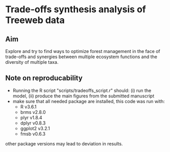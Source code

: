 # Trade-offs synthesis analysis of Treeweb data

## Aim

Explore and try to find ways to optimize forest management in the face of trade-offs and synergies between multiple ecosystem functions and the diversity of multiple taxa.

## Note on reproducability

* Running the R script "scripts/tradeoffs_script.r" should: (i) run the model, (ii) produce the main figures from the submitted manuscript
* make sure that all needed package are installed, this code was run with:
  * R v3.6.1
  * brms v2.8.0
  * plyr v1.8.4
  * dplyr v0.8.3
  * ggplot2 v3.2.1
  * fmsb v0.6.3

other package versions may lead to deviation in results.


